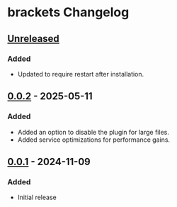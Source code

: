 <!-- Keep a Changelog guide -> https://keepachangelog.com -->

# brackets Changelog

## [Unreleased]

### Added

- Updated to require restart after installation.

## [0.0.2] - 2025-05-11

### Added

- Added an option to disable the plugin for large files.
- Added service optimizations for performance gains.

## [0.0.1] - 2024-11-09

### Added

- Initial release

[Unreleased]: https://github.com/j-d-ha/brackets/compare/v0.0.2...HEAD
[0.0.2]: https://github.com/j-d-ha/brackets/commits/v0.0.1...v0.0.2
[0.0.1]: https://github.com/j-d-ha/brackets/commits/v0.0.1

